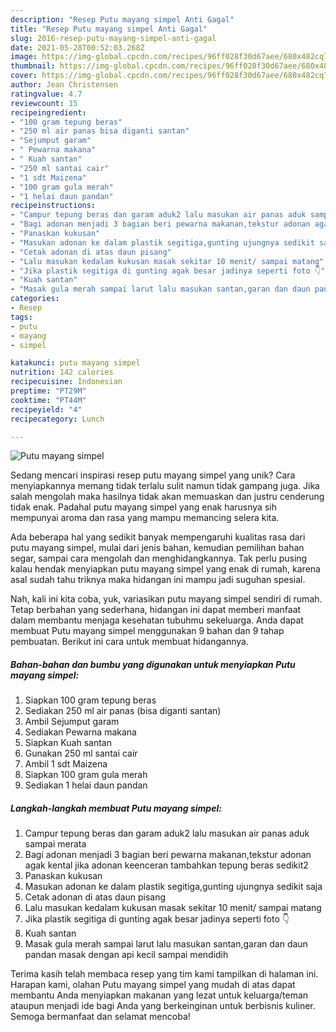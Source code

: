 ```yaml
---
description: "Resep Putu mayang simpel Anti Gagal"
title: "Resep Putu mayang simpel Anti Gagal"
slug: 2016-resep-putu-mayang-simpel-anti-gagal
date: 2021-05-28T00:52:03.268Z
image: https://img-global.cpcdn.com/recipes/96ff028f30d67aee/680x482cq70/putu-mayang-simpel-foto-resep-utama.jpg
thumbnail: https://img-global.cpcdn.com/recipes/96ff028f30d67aee/680x482cq70/putu-mayang-simpel-foto-resep-utama.jpg
cover: https://img-global.cpcdn.com/recipes/96ff028f30d67aee/680x482cq70/putu-mayang-simpel-foto-resep-utama.jpg
author: Jean Christensen
ratingvalue: 4.7
reviewcount: 15
recipeingredient:
- "100 gram tepung beras"
- "250 ml air panas bisa diganti santan"
- "Sejumput garam"
- " Pewarna makana"
- " Kuah santan"
- "250 ml santai cair"
- "1 sdt Maizena"
- "100 gram gula merah"
- "1 helai daun pandan"
recipeinstructions:
- "Campur tepung beras dan garam aduk2 lalu masukan air panas aduk sampai merata"
- "Bagi adonan menjadi 3 bagian beri pewarna makanan,tekstur adonan agak kental jika adonan keenceran tambahkan tepung beras sedikit2"
- "Panaskan kukusan"
- "Masukan adonan ke dalam plastik segitiga,gunting ujungnya sedikit saja"
- "Cetak adonan di atas daun pisang"
- "Lalu masukan kedalam kukusan masak sekitar 10 menit/ sampai matang"
- "Jika plastik segitiga di gunting agak besar jadinya seperti foto 👇"
- "Kuah santan"
- "Masak gula merah sampai larut lalu masukan santan,garan dan daun pandan masak dengan api kecil sampai mendidih"
categories:
- Resep
tags:
- putu
- mayang
- simpel

katakunci: putu mayang simpel 
nutrition: 142 calories
recipecuisine: Indonesian
preptime: "PT29M"
cooktime: "PT44M"
recipeyield: "4"
recipecategory: Lunch

---
```



![Putu mayang simpel](https://img-global.cpcdn.com/recipes/96ff028f30d67aee/680x482cq70/putu-mayang-simpel-foto-resep-utama.jpg)

Sedang mencari inspirasi resep putu mayang simpel yang unik? Cara menyiapkannya memang tidak terlalu sulit namun tidak gampang juga. Jika salah mengolah maka hasilnya tidak akan memuaskan dan justru cenderung tidak enak. Padahal putu mayang simpel yang enak harusnya sih mempunyai aroma dan rasa yang mampu memancing selera kita.

Ada beberapa hal yang sedikit banyak mempengaruhi kualitas rasa dari putu mayang simpel, mulai dari jenis bahan, kemudian pemilihan bahan segar, sampai cara mengolah dan menghidangkannya. Tak perlu pusing kalau hendak menyiapkan putu mayang simpel yang enak di rumah, karena asal sudah tahu triknya maka hidangan ini mampu jadi suguhan spesial.




Nah, kali ini kita coba, yuk, variasikan putu mayang simpel sendiri di rumah. Tetap berbahan yang sederhana, hidangan ini dapat memberi manfaat dalam membantu menjaga kesehatan tubuhmu sekeluarga. Anda dapat membuat Putu mayang simpel menggunakan 9 bahan dan 9 tahap pembuatan. Berikut ini cara untuk membuat hidangannya.

<!--inarticleads1-->

##### Bahan-bahan dan bumbu yang digunakan untuk menyiapkan Putu mayang simpel:

1. Siapkan 100 gram tepung beras
1. Sediakan 250 ml air panas (bisa diganti santan)
1. Ambil Sejumput garam
1. Sediakan  Pewarna makana
1. Siapkan  Kuah santan
1. Gunakan 250 ml santai cair
1. Ambil 1 sdt Maizena
1. Siapkan 100 gram gula merah
1. Sediakan 1 helai daun pandan




<!--inarticleads2-->

##### Langkah-langkah membuat Putu mayang simpel:

1. Campur tepung beras dan garam aduk2 lalu masukan air panas aduk sampai merata
1. Bagi adonan menjadi 3 bagian beri pewarna makanan,tekstur adonan agak kental jika adonan keenceran tambahkan tepung beras sedikit2
1. Panaskan kukusan
1. Masukan adonan ke dalam plastik segitiga,gunting ujungnya sedikit saja
1. Cetak adonan di atas daun pisang
1. Lalu masukan kedalam kukusan masak sekitar 10 menit/ sampai matang
1. Jika plastik segitiga di gunting agak besar jadinya seperti foto 👇
1. Kuah santan
1. Masak gula merah sampai larut lalu masukan santan,garan dan daun pandan masak dengan api kecil sampai mendidih




Terima kasih telah membaca resep yang tim kami tampilkan di halaman ini. Harapan kami, olahan Putu mayang simpel yang mudah di atas dapat membantu Anda menyiapkan makanan yang lezat untuk keluarga/teman ataupun menjadi ide bagi Anda yang berkeinginan untuk berbisnis kuliner. Semoga bermanfaat dan selamat mencoba!
